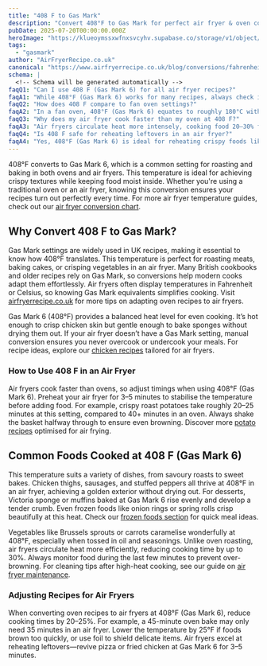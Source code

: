```yaml
---
title: "408 F to Gas Mark"
description: "Convert 408°F to Gas Mark for perfect air fryer & oven cooking. Includes UK conversions, baking tips, and temperature charts."
pubDate: 2025-07-20T00:00:00.000Z
heroImage: "https://klueoymssxwfnxsvcyhv.supabase.co/storage/v1/object/public/Shmucket/408-f-to-gas-mark.png"
tags:
  - "gasmark"
author: "AirFryerRecipe.co.uk"
canonical: "https://www.airfryerrecipe.co.uk/blog/conversions/fahrenheit-to-gas-mark/408-f-to-gas-mark"
schema: |
  <!-- Schema will be generated automatically -->
faqQ1: "Can I use 408 F (Gas Mark 6) for all air fryer recipes?"
faqA1: "While 408°F (Gas Mark 6) works for many recipes, always check individual guidelines. Delicate foods like fish or custards may need lower temperatures to prevent overcooking."
faqQ2: "How does 408 F compare to fan oven settings?"
faqA2: "In a fan oven, 408°F (Gas Mark 6) equates to roughly 180°C with the fan on. Reduce temperatures by 20°C if your air fryer has a convection setting."
faqQ3: "Why does my air fryer cook faster than my oven at 408 F?"
faqA3: "Air fryers circulate heat more intensely, cooking food 20–30% faster. Always check food early and adjust timings to avoid over-browning."
faqQ4: "Is 408 F safe for reheating leftovers in an air fryer?"
faqA4: "Yes, 408°F (Gas Mark 6) is ideal for reheating crispy foods like fries or chicken. For moist dishes, cover with foil and reduce time to prevent drying."
---
```

<p>408°F converts to Gas Mark 6, which is a common setting for roasting and baking in both ovens and air fryers. This temperature is ideal for achieving crispy textures while keeping food moist inside. Whether you're using a traditional oven or an air fryer, knowing this conversion ensures your recipes turn out perfectly every time. For more air fryer temperature guides, check out our <a href=https://www.airfryerrecipe.co.uk/air-fryer-conversion-chart>air fryer conversion chart</a>.</p>

<h2>Why Convert 408 F to Gas Mark?</h2>
<p>Gas Mark settings are widely used in UK recipes, making it essential to know how 408°F translates. This temperature is perfect for roasting meats, baking cakes, or crisping vegetables in an air fryer. Many British cookbooks and older recipes rely on Gas Mark, so conversions help modern cooks adapt them effortlessly. Air fryers often display temperatures in Fahrenheit or Celsius, so knowing Gas Mark equivalents simplifies cooking. Visit <a href=https://www.airfryerrecipe.co.uk>airfryerrecipe.co.uk</a> for more tips on adapting oven recipes to air fryers.</p>

<p>Gas Mark 6 (408°F) provides a balanced heat level for even cooking. It’s hot enough to crisp chicken skin but gentle enough to bake sponges without drying them out. If your air fryer doesn’t have a Gas Mark setting, manual conversion ensures you never overcook or undercook your meals. For recipe ideas, explore our <a href=https://www.airfryerrecipe.co.uk/recipe-category/chicken>chicken recipes</a> tailored for air fryers.</p>

<h3>How to Use 408 F in an Air Fryer</h3>
<p>Air fryers cook faster than ovens, so adjust timings when using 408°F (Gas Mark 6). Preheat your air fryer for 3–5 minutes to stabilise the temperature before adding food. For example, crispy roast potatoes take roughly 20–25 minutes at this setting, compared to 40+ minutes in an oven. Always shake the basket halfway through to ensure even browning. Discover more <a href=https://www.airfryerrecipe.co.uk/recipe-category/potatoes>potato recipes</a> optimised for air frying.</p>

<h2>Common Foods Cooked at 408 F (Gas Mark 6)</h2>
<p>This temperature suits a variety of dishes, from savoury roasts to sweet bakes. Chicken thighs, sausages, and stuffed peppers all thrive at 408°F in an air fryer, achieving a golden exterior without drying out. For desserts, Victoria sponge or muffins baked at Gas Mark 6 rise evenly and develop a tender crumb. Even frozen foods like onion rings or spring rolls crisp beautifully at this heat. Check our <a href=https://www.airfryerrecipe.co.uk/recipe-category/frozen-foods>frozen foods section</a> for quick meal ideas.</p>

<p>Vegetables like Brussels sprouts or carrots caramelise wonderfully at 408°F, especially when tossed in oil and seasonings. Unlike oven roasting, air fryers circulate heat more efficiently, reducing cooking time by up to 30%. Always monitor food during the last few minutes to prevent over-browning. For cleaning tips after high-heat cooking, see our guide on <a href=https://www.airfryerrecipe.co.uk/air-fryer-cleaner>air fryer maintenance</a>.</p>

<h3>Adjusting Recipes for Air Fryers</h3>
<p>When converting oven recipes to air fryers at 408°F (Gas Mark 6), reduce cooking times by 20–25%. For example, a 45-minute oven bake may only need 35 minutes in an air fryer. Lower the temperature by 25°F if foods brown too quickly, or use foil to shield delicate items. Air fryers excel at reheating leftovers—revive pizza or fried chicken at Gas Mark 6 for 3–5 minutes.</p>
